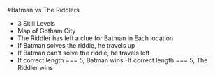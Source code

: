 #Batman vs The Riddlers
- 3 Skill Levels
- Map of Gotham City
- The Riddler has left a clue for Batman in Each location
- If Batman solves the riddle, he travels up
- If Batman can't solve the riddle, he travels left
- If correct.length === 5, Batman wins
-If correct.length === 5, The Riddler wins
